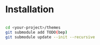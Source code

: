

# Installation

```bash

cd <your-project>/themes
git submodule add TODO(bep) 
git submodule update --init --recursive
```

